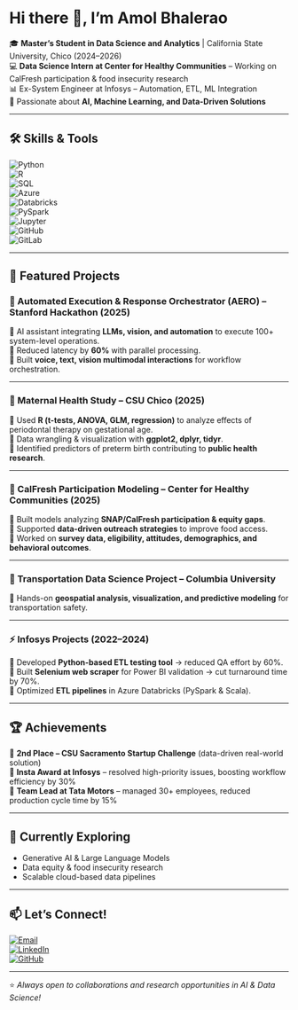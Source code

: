 # Hi there 👋, I’m Amol Bhalerao  

🎓 **Master’s Student in Data Science and Analytics** | California State University, Chico (2024–2026)  
💻 **Data Science Intern at Center for Healthy Communities** – Working on CalFresh participation & food insecurity research  
📊 Ex-System Engineer at Infosys – Automation, ETL, ML Integration  
🚀 Passionate about **AI, Machine Learning, and Data-Driven Solutions**  

---

## 🛠️ Skills & Tools  

![Python](https://img.shields.io/badge/-Python-3776AB?style=flat&logo=python&logoColor=white)  
![R](https://img.shields.io/badge/-R-276DC3?style=flat&logo=r&logoColor=white)  
![SQL](https://img.shields.io/badge/-SQL-336791?style=flat&logo=postgresql&logoColor=white)  
![Azure](https://img.shields.io/badge/-Azure-0089D6?style=flat&logo=microsoftazure&logoColor=white)  
![Databricks](https://img.shields.io/badge/-Databricks-FF3621?style=flat&logo=databricks&logoColor=white)  
![PySpark](https://img.shields.io/badge/-PySpark-E25A1C?style=flat)  
![Jupyter](https://img.shields.io/badge/-Jupyter-F37626?style=flat&logo=jupyter&logoColor=white)  
![GitHub](https://img.shields.io/badge/-GitHub-181717?style=flat&logo=github)  
![GitLab](https://img.shields.io/badge/-GitLab-FC6D26?style=flat&logo=gitlab&logoColor=white)  

---

## 📂 Featured Projects  

### 🚀 Automated Execution & Response Orchestrator (AERO) – Stanford Hackathon (2025)  
🔹 AI assistant integrating **LLMs, vision, and automation** to execute 100+ system-level operations.  
🔹 Reduced latency by **60%** with parallel processing.  
🔹 Built **voice, text, vision multimodal interactions** for workflow orchestration.  

---

### 🧪 Maternal Health Study – CSU Chico (2025)  
🔹 Used **R (t-tests, ANOVA, GLM, regression)** to analyze effects of periodontal therapy on gestational age.  
🔹 Data wrangling & visualization with **ggplot2, dplyr, tidyr**.  
🔹 Identified predictors of preterm birth contributing to **public health research**.  

---

### 🍎 CalFresh Participation Modeling – Center for Healthy Communities (2025)  
🔹 Built models analyzing **SNAP/CalFresh participation & equity gaps**.  
🔹 Supported **data-driven outreach strategies** to improve food access.  
🔹 Worked on **survey data, eligibility, attitudes, demographics, and behavioral outcomes**.  

---

### 🚗 Transportation Data Science Project – Columbia University  
🔹 Hands-on **geospatial analysis, visualization, and predictive modeling** for transportation safety.  

---

### ⚡ Infosys Projects (2022–2024)  
🔹 Developed **Python-based ETL testing tool** → reduced QA effort by 60%.  
🔹 Built **Selenium web scraper** for Power BI validation → cut turnaround time by 70%.  
🔹 Optimized **ETL pipelines** in Azure Databricks (PySpark & Scala).  

---

## 🏆 Achievements  

🥈 **2nd Place – CSU Sacramento Startup Challenge** (data-driven real-world solution)  
🏅 **Insta Award at Infosys** – resolved high-priority issues, boosting workflow efficiency by 30%  
🤝 **Team Lead at Tata Motors** – managed 30+ employees, reduced production cycle time by 15%  

---

## 🌱 Currently Exploring  

- Generative AI & Large Language Models  
- Data equity & food insecurity research  
- Scalable cloud-based data pipelines  

---

## 📫 Let’s Connect!  

[![Email](https://img.shields.io/badge/Email-asbhalerao%40csuchico.edu-red?style=flat&logo=gmail&logoColor=white)](mailto:asbhalerao@csuchico.edu)  
[![LinkedIn](https://img.shields.io/badge/LinkedIn-Profile-blue?style=flat&logo=linkedin)](https://www.linkedin.com/)  
[![GitHub](https://img.shields.io/badge/GitHub-AmolBhalerao-black?style=flat&logo=github)](https://github.com/)  

---
⭐️ _Always open to collaborations and research opportunities in AI & Data Science!_
